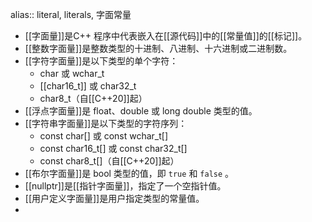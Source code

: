 alias:: literal, literals, 字面常量

- [[字面量]]是C++ 程序中代表嵌入在[[源代码]]中的[[常量值]]的[[标记]]。
- [[整数字面量]]是整数类型的十进制、八进制、十六进制或二进制数。
- [[字符字面量]]是以下类型的单个字符：
	- char 或 wchar_t
	- [[char16_t]] 或 char32_t
	- char8_t（自[[C++20]]起）
- [[浮点字面量]]是 float、double 或 long double 类型的值。
- [[字符串字面量]]是以下类型的字符序列：
	- const char[] 或 const wchar_t[]
	- const char16_t[] 或 const char32_t[]
	- const char8_t[]（自[[C++20]]起）
- [[布尔字面量]]是 bool 类型的值，即 `true` 和 `false` 。
- [[nullptr]]是[[指针字面量]]，指定了一个空指针值。
- [[用户定义字面量]]是用户指定类型的常量值。
-